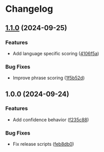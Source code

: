 # Changelog

## [1.1.0](https://github.com/diplodoc-platform/search-extension/compare/v1.0.0...v1.1.0) (2024-09-25)


### Features

* Add language specific scoring ([4106f5a](https://github.com/diplodoc-platform/search-extension/commit/4106f5a5e0caaed8d8f94765badaa1dd1121b406))


### Bug Fixes

* Improve phrase scoring ([1f5b52d](https://github.com/diplodoc-platform/search-extension/commit/1f5b52dfd38a96e74628c91efaf3d6a25b02b050))

## 1.0.0 (2024-09-24)


### Features

* Add confidence behavior ([f235c88](https://github.com/diplodoc-platform/search-extension/commit/f235c8877d383a96f153046f13fd8d05dd7e1d08))


### Bug Fixes

* Fix release scripts ([feb8db0](https://github.com/diplodoc-platform/search-extension/commit/feb8db0c92751fc9ab1157644d3de3372aaa4dfa))
